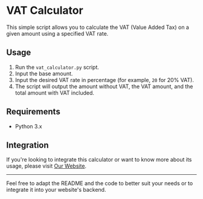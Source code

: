 # VAT Calculator

This simple script allows you to calculate the VAT (Value Added Tax) on a given amount using a specified VAT rate.

## Usage

1. Run the `vat_calculator.py` script.
2. Input the base amount.
3. Input the desired VAT rate in percentage (for example, `20` for 20% VAT).
4. The script will output the amount without VAT, the VAT amount, and the total amount with VAT included.

## Requirements

- Python 3.x

## Integration

If you're looking to integrate this calculator or want to know more about its usage, please visit [Our Website](http://ievatcalculator.com).

---

Feel free to adapt the README and the code to better suit your needs or to integrate it into your website's backend.
